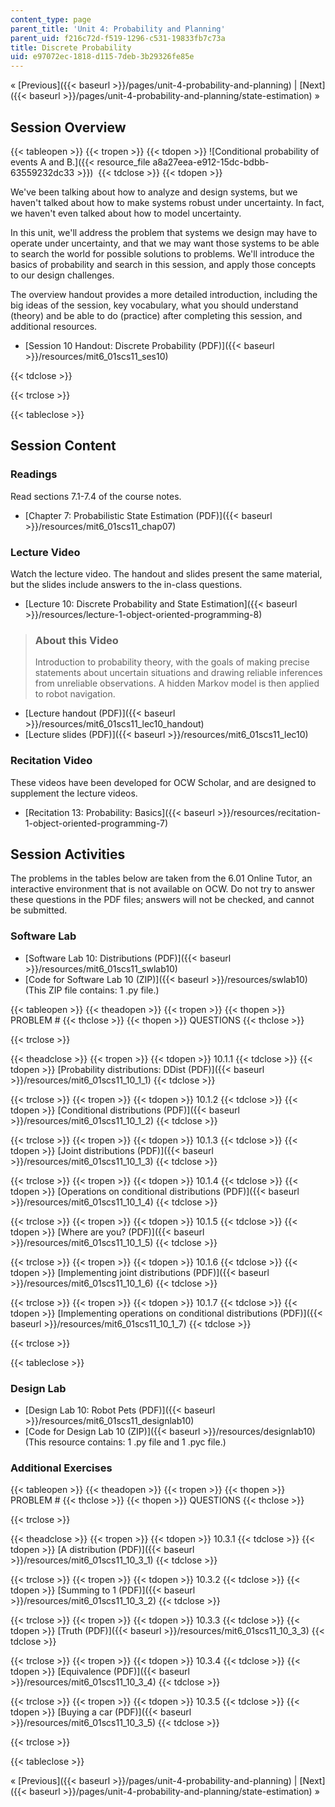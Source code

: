 ```yaml
---
content_type: page
parent_title: 'Unit 4: Probability and Planning'
parent_uid: f216c72d-f519-1296-c531-19833fb7c73a
title: Discrete Probability
uid: e97072ec-1818-d115-7deb-3b29326fe85e
---
```


« [Previous]({{< baseurl >}}/pages/unit-4-probability-and-planning) | [Next]({{< baseurl >}}/pages/unit-4-probability-and-planning/state-estimation) »

Session Overview
----------------

{{< tableopen >}}
{{< tropen >}}
{{< tdopen >}}
![Conditional probability of events A and B.]({{< resource_file a8a27eea-e912-15dc-bdbb-63559232dc33 >}}) 
{{< tdclose >}}
{{< tdopen >}}


We've been talking about how to analyze and design systems, but we haven't talked about how to make systems robust under uncertainty. In fact, we haven't even talked about how to model uncertainty.

In this unit, we'll address the problem that systems we design may have to operate under uncertainty, and that we may want those systems to be able to search the world for possible solutions to problems. We'll introduce the basics of probability and search in this session, and apply those concepts to our design challenges.

The overview handout provides a more detailed introduction, including the big ideas of the session, key vocabulary, what you should understand (theory) and be able to do (practice) after completing this session, and additional resources.

*   [Session 10 Handout: Discrete Probability (PDF)]({{< baseurl >}}/resources/mit6_01scs11_ses10)


{{< tdclose >}}

{{< trclose >}}

{{< tableclose >}}

Session Content
---------------

### Readings

Read sections 7.1-7.4 of the course notes.

*   [Chapter 7: Probabilistic State Estimation (PDF)]({{< baseurl >}}/resources/mit6_01scs11_chap07)

### Lecture Video

Watch the lecture video. The handout and slides present the same material, but the slides include answers to the in-class questions.

*   [Lecture 10: Discrete Probability and State Estimation]({{< baseurl >}}/resources/lecture-1-object-oriented-programming-8)

> ### About this Video
> 
> Introduction to probability theory, with the goals of making precise statements about uncertain situations and drawing reliable inferences from unreliable observations. A hidden Markov model is then applied to robot navigation.

*   [Lecture handout (PDF)]({{< baseurl >}}/resources/mit6_01scs11_lec10_handout)
*   [Lecture slides (PDF)]({{< baseurl >}}/resources/mit6_01scs11_lec10)

### Recitation Video

These videos have been developed for OCW Scholar, and are designed to supplement the lecture videos.

*   [Recitation 13: Probability: Basics]({{< baseurl >}}/resources/recitation-1-object-oriented-programming-7)

Session Activities
------------------

The problems in the tables below are taken from the 6.01 Online Tutor, an interactive environment that is not available on OCW. Do not try to answer these questions in the PDF files; answers will not be checked, and cannot be submitted.

### Software Lab

*   [Software Lab 10: Distributions (PDF)]({{< baseurl >}}/resources/mit6_01scs11_swlab10)
*   [Code for Software Lab 10 (ZIP)]({{< baseurl >}}/resources/swlab10) (This ZIP file contains: 1 .py file.)

{{< tableopen >}}
{{< theadopen >}}
{{< tropen >}}
{{< thopen >}}
PROBLEM #
{{< thclose >}}
{{< thopen >}}
QUESTIONS
{{< thclose >}}

{{< trclose >}}

{{< theadclose >}}
{{< tropen >}}
{{< tdopen >}}
10.1.1
{{< tdclose >}}
{{< tdopen >}}
[Probability distributions: DDist (PDF)]({{< baseurl >}}/resources/mit6_01scs11_10_1_1)
{{< tdclose >}}

{{< trclose >}}
{{< tropen >}}
{{< tdopen >}}
10.1.2
{{< tdclose >}}
{{< tdopen >}}
[Conditional distributions (PDF)]({{< baseurl >}}/resources/mit6_01scs11_10_1_2)
{{< tdclose >}}

{{< trclose >}}
{{< tropen >}}
{{< tdopen >}}
10.1.3
{{< tdclose >}}
{{< tdopen >}}
[Joint distributions (PDF)]({{< baseurl >}}/resources/mit6_01scs11_10_1_3)
{{< tdclose >}}

{{< trclose >}}
{{< tropen >}}
{{< tdopen >}}
10.1.4
{{< tdclose >}}
{{< tdopen >}}
[Operations on conditional distributions (PDF)]({{< baseurl >}}/resources/mit6_01scs11_10_1_4)
{{< tdclose >}}

{{< trclose >}}
{{< tropen >}}
{{< tdopen >}}
10.1.5
{{< tdclose >}}
{{< tdopen >}}
[Where are you? (PDF)]({{< baseurl >}}/resources/mit6_01scs11_10_1_5)
{{< tdclose >}}

{{< trclose >}}
{{< tropen >}}
{{< tdopen >}}
10.1.6
{{< tdclose >}}
{{< tdopen >}}
[Implementing joint distributions (PDF)]({{< baseurl >}}/resources/mit6_01scs11_10_1_6)
{{< tdclose >}}

{{< trclose >}}
{{< tropen >}}
{{< tdopen >}}
10.1.7
{{< tdclose >}}
{{< tdopen >}}
[Implementing operations on conditional distributions (PDF)]({{< baseurl >}}/resources/mit6_01scs11_10_1_7)
{{< tdclose >}}

{{< trclose >}}

{{< tableclose >}}

### Design Lab

*   [Design Lab 10: Robot Pets (PDF)]({{< baseurl >}}/resources/mit6_01scs11_designlab10)
*   [Code for Design Lab 10 (ZIP)]({{< baseurl >}}/resources/designlab10) (This resource contains: 1 .py file and 1 .pyc file.)

### Additional Exercises

{{< tableopen >}}
{{< theadopen >}}
{{< tropen >}}
{{< thopen >}}
PROBLEM #
{{< thclose >}}
{{< thopen >}}
QUESTIONS
{{< thclose >}}

{{< trclose >}}

{{< theadclose >}}
{{< tropen >}}
{{< tdopen >}}
10.3.1
{{< tdclose >}}
{{< tdopen >}}
[A distribution (PDF)]({{< baseurl >}}/resources/mit6_01scs11_10_3_1)
{{< tdclose >}}

{{< trclose >}}
{{< tropen >}}
{{< tdopen >}}
10.3.2
{{< tdclose >}}
{{< tdopen >}}
[Summing to 1 (PDF)]({{< baseurl >}}/resources/mit6_01scs11_10_3_2)
{{< tdclose >}}

{{< trclose >}}
{{< tropen >}}
{{< tdopen >}}
10.3.3
{{< tdclose >}}
{{< tdopen >}}
[Truth (PDF)]({{< baseurl >}}/resources/mit6_01scs11_10_3_3)
{{< tdclose >}}

{{< trclose >}}
{{< tropen >}}
{{< tdopen >}}
10.3.4
{{< tdclose >}}
{{< tdopen >}}
[Equivalence (PDF)]({{< baseurl >}}/resources/mit6_01scs11_10_3_4)
{{< tdclose >}}

{{< trclose >}}
{{< tropen >}}
{{< tdopen >}}
10.3.5
{{< tdclose >}}
{{< tdopen >}}
[Buying a car (PDF)]({{< baseurl >}}/resources/mit6_01scs11_10_3_5)
{{< tdclose >}}

{{< trclose >}}

{{< tableclose >}}

« [Previous]({{< baseurl >}}/pages/unit-4-probability-and-planning) | [Next]({{< baseurl >}}/pages/unit-4-probability-and-planning/state-estimation) »